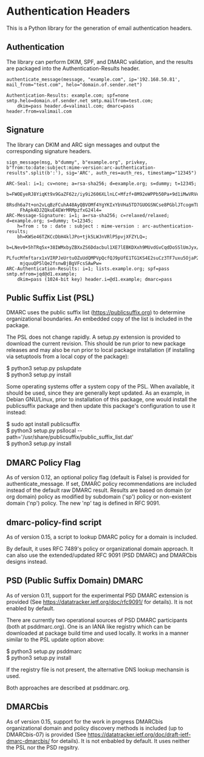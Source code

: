 # Authentication Headers
This is a Python library for the generation of email authentication headers.

## Authentication
The library can perform DKIM, SPF, and DMARC validation, and the results are packaged into the Authentication-Results header.

```
authenticate_message(message, "example.com", ip='192.168.50.81', mail_from="test.com", helo="domain.of.sender.net")

Authentication-Results: example.com; spf=none smtp.helo=domain.of.sender.net smtp.mailfrom=test.com; 
    dkim=pass header.d=valimail.com; dmarc=pass header.from=valimail.com
````

## Signature
The library can DKIM and ARC sign messages and output the corresponding signature headers.

```
sign_message(msg, b"dummy", b"example.org", privkey, b"from:to:date:subject:mime-version:arc-authentication-results".split(b':'), sig='ARC', auth_res=auth_res, timestamp="12345")

ARC-Seal: i=1; cv=none; a=rsa-sha256; d=example.org; s=dummy; t=12345; 
    b=FWOEyeRJ8YiqKt9x9GaZF62z/iy9i2606XLlnLC+Mfzf+8M92eWPPb50Pa+9d1iMwVRVeE
     8Rsdh6a7t+on2vLqBzFCuhA48AyQBVOMf4YgYKIxYbVHa5TD7GUOGSNCse8PGblJTcogmTL7
     FhApk4DJZQkuE4EWrMRMpzfxG24l4=
ARC-Message-Signature: i=1; a=rsa-sha256; c=relaxed/relaxed; d=example.org; s=dummy; t=12345; 
    h=from : to : date : subject : mime-version : arc-authentication-results; 
    bh=KWSe46TZKCcDbH4klJPo+tjk5LWJnVRlP5pvjXFZYLQ=; 
    b=LNev0+5hTRq5x+38IWMxbyZBXxZS6Ddacbul1XE7lEBKDXxh9MUvdGvCqdDoSSlUmJyx/s
     PLfucMfmftarx1xVIRPJeUrtuOZuUdQMPVpQcfQJ9pUfE1TG1KS4E2suCz3TF7uxu5OjaP21
     mjquuQP5lQe2fsnwBjBgVFcsSAwPw=
ARC-Authentication-Results: i=1; lists.example.org; spf=pass smtp.mfrom=jqd@d1.example; 
    dkim=pass (1024-bit key) header.i=@d1.example; dmarc=pass
```

## Public Suffix List (PSL)
DMARC uses the public suffix list (https://publicsuffix.org) to determine
organizational boundaries.  An embedded copy of the list is included in the
package.

The PSL does not change rapidly.  A setup.py extension is provided to download
the current revision.  This should be run prior to new package releases and
may also be run prior to local package installation (if installing via
setuptools from a local copy of the package):

$ python3 setup.py pslupdate<br />
$ python3 setup.py install<br />

Some operating systems offer a system copy of the PSL.  When available, it
should be used, since they are generally kept updated.  As an example, in
Debian GNU/Linux, prior to installation of this package, one would install
the publicsuffix package and then update this package's configuration to use
it instead:

$ sudo apt install publicsuffix<br />
$ python3 setup.py psllocal --path='/usr/share/publicsuffix/public_suffix_list.dat'<br />
$ python3 setup.py install

## DMARC Policy Flag
As of version 0.12, an optional policy flag (default is False) is provided for
authenticate_message.  If set, DMARC policy recommendations are included
instead of the default raw DMARC result.  Results are based on domain
(or org domain) policy as modified by subdomain ('sp') policy or
non-existent domain ('np') policy.  The new 'np' tag is defined in RFC 9091.

## dmarc-policy-find script
As of version 0.15, a script to lookup DMARC policy for a domain is included.

By default, it uses RFC 7489's policy or organizational domain approach.  It
can also use the extended/updated RFC 9091 (PSD DMARC) and DMARCbis designs
instead.

## PSD (Public Suffix Domain) DMARC
As of version 0.11, support for the experimental PSD DMARC extension is
provided (See https://datatracker.ietf.org/doc/rfc9091/ for details).  It is
not enabled by default.

There are currently two operational sources of PSD DMARC participants (both at
psddmarc.org).  One is an IANA like registry which can be downloaded at
package build time and used locally.  It works in a manner similar to the PSL
update option above:

$ python3 setup.py psddmarc<br />
$ python3 setup.py install<br />

If the registry file is not present, the alternative DNS lookup mechansin is
used.

Both approaches are described at psddmarc.org.

## DMARCbis
As of version 0.15, support for the work in progress DMARCbis organizational
domain and policy discovery methods is included (up to DMARCbis-07) is
provided (See https://datatracker.ietf.org/doc/draft-ietf-dmarc-dmarcbis/ for
details).  It is not enbabled by default.  It uses neither the PSL nor the PSD regsitry.
